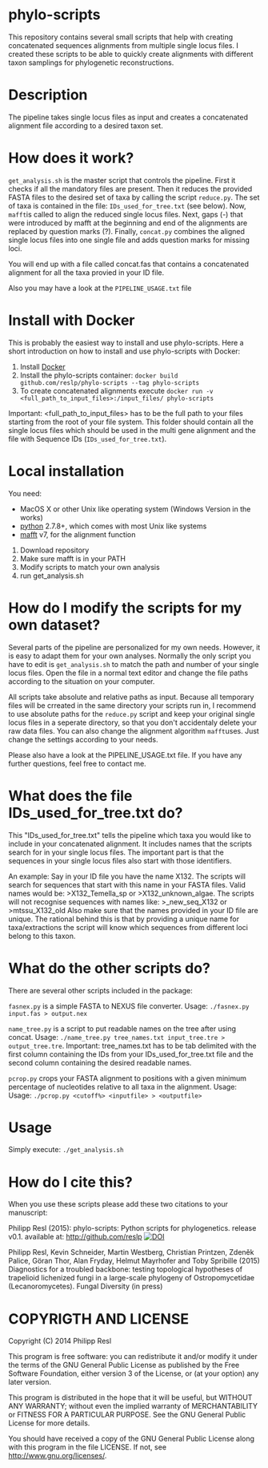 phylo-scripts
=========

This repository contains several small scripts that help with creating concatenated sequences alignments from multiple single locus files.
I created these scripts to be able to quickly create alignments with different taxon samplings for phylogenetic reconstructions.


Description
===========

The pipeline takes single locus files as input and creates a concatenated alignment file according to a desired taxon set.


How does it work?
================

 `get_analysis.sh` is the master script that controls the pipeline. First it checks if all the mandatory files are present. Then it reduces the provided FASTA files to the desired set of taxa by calling the script `reduce.py`. The set of taxa is contained in the file: `IDs_used_for_tree.txt` (see below). Now, `mafft`is called to align the reduced single locus files. Next, gaps (-) that were introduced by mafft at the beginning and end of the alignments are replaced by question marks (?). Finally, 
`concat.py` combines the aligned single locus files into one single file and adds question marks for missing loci.

You will end up with a file called concat.fas that contains a concatenated alignment for all the taxa provied in your ID file.

Also you may have a look at the `PIPELINE_USAGE.txt` file

Install with Docker
===================

This is probably the easiest way to install and use phylo-scripts. Here a short introduction on how to install and use phylo-scripts with Docker:
1. Install [Docker](www.docker.com) 
2. Install the phylo-scripts container: `docker build github.com/reslp/phylo-scripts --tag phylo-scripts`
3. To create concatenated alignments execute `docker run -v <full_path_to_input_files>:/input_files/ phylo-scripts`

Important: <full_path_to_input_files> has to be the full path to your files starting from the root of your file system. This folder should contain all the single locus files which should be used in the multi gene alignment and the file with Sequence IDs (`IDs_used_for_tree.txt`). 

Local installation
============


You need:

- MacOS X or other Unix like operating system (Windows Version in the works)
- [python](www.python.org) 2.7.8+, which comes with most Unix like systems
- [mafft](http://mafft.cbrc.jp/alignment/software/) v7, for the alignment function


1. Download repository
2. Make sure mafft is in your PATH
3. Modify scripts to match your own analysis
4. run get_analysis.sh


How do I modify the scripts for my own dataset?
========
Several parts of the pipeline are personalized for my own needs. However, it is easy to adapt them for your own analyses.
Normally the only script you have to edit is `get_analysis.sh` to match the path and number of your single locus files. Open the file in a normal text editor and change the file paths according to the situation on your computer. 

All scripts take absolute and relative paths as input. Because all temporary files will be crreated in the same directory your scripts run in, I recommend to use absolute paths for the `reduce.py` script and keep your original single locus files in a seperate directory, so that you don't accidentaly delete your raw data files. You can also change the alignment algorithm `mafft`uses. Just change the settings according to your needs.

Please also have a look at the PIPELINE_USAGE.txt file. If you have any further questions, feel free to contact me.

What does the file IDs_used_for_tree.txt do?
=========
This "IDs_used_for_tree.txt" tells the pipeline which taxa you would like to include in your concatenated alignment. It includes names that the scripts search for in your single locus files. The important part is that the sequences in your single locus files also start with those identifiers.

An example:
Say in your ID file you have the name X132. The scripts will search for sequences that start with this name in your FASTA files.
Valid names would be: >X132_Temella_sp or >X132_unknown_algae. The scripts will not recognise sequences with names like: >_new_seq_X132 or >mtssu_X132_old
Also make sure that the names provided in your ID file are unique.
The rational behind this is that by providing a unique name for taxa/extractions the script will know which sequences from different loci belong to this taxon.

What do the other scripts do?
=========
There are several other scripts included in the package:

`fasnex.py` is a simple FASTA to NEXUS file converter. Usage: `./fasnex.py input.fas > output.nex`

`name_tree.py` is a script to put readable names on the tree after using concat. Usage: `./name_tree.py tree_names.txt input_tree.tre > output_tree.tre`. Important: tree_names.txt has to be tab delimited with the first column containing the IDs from your IDs_used_for_tree.txt file and the second column containing the desired readable names.

`pcrop.py` crops your FASTA alignment to positions with a given minimum percentage of nucleotides relative to all taxa in the alignment. Usage: Usage: `./pcrop.py <cutoff%> <inputfile> > <outputfile>`


Usage
=======
Simply execute:
`./get_analysis.sh`

How do I cite this?
=========
When you use these scripts please add these two citations to your manuscript:

Philipp Resl (2015): phylo-scripts: Python scripts for phylogenetics. release v0.1. available at: http://github.com/reslp [![DOI](https://zenodo.org/badge/doi/10.5281/zenodo.15983.svg)](http://dx.doi.org/10.5281/zenodo.15983)

Philipp Resl, Kevin Schneider, Martin Westberg, Christian Printzen, Zdeněk Palice, Göran Thor, Alan Fryday, Helmut Mayrhofer and Toby Spribille (2015) Diagnostics for a troubled backbone: testing topological hypotheses of trapelioid lichenized fungi in a large-scale phylogeny of Ostropomycetidae (Lecanoromycetes). Fungal Diversity (in press)


COPYRIGTH AND LICENSE
=====================

Copyright (C) 2014 Philipp Resl

This program is free software: you can redistribute it and/or modify it under the terms of the GNU General Public License as published by the Free Software Foundation, either version 3 of the License, or (at your option) any later version.

This program is distributed in the hope that it will be useful, but WITHOUT ANY WARRANTY; without even the implied warranty of MERCHANTABILITY or FITNESS FOR A PARTICULAR PURPOSE. See the GNU General Public License for more details.

You should have received a copy of the GNU General Public License along with this program in the file LICENSE. If not, see http://www.gnu.org/licenses/.




